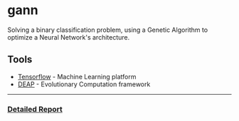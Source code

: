 # gann
Solving a binary classification problem, using a Genetic Algorithm to optimize a Neural Network's architecture.

## Tools
* [Tensorflow](https://www.tensorflow.org/) - Machine Learning platform
* [DEAP](https://deap.readthedocs.io/en/master/) - Evolutionary Computation framework

<hr>

### [Detailed Report](https://github.com/62random/gann/blob/master/report.pdf)
